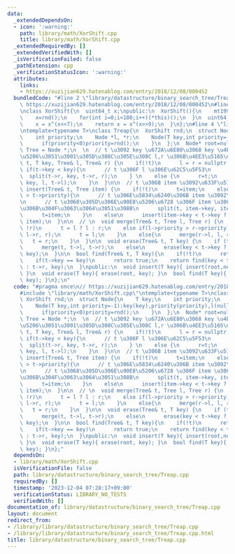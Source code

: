 ```yaml
---
data:
  _extendedDependsOn:
  - icon: ':warning:'
    path: library/math/XorShift.cpp
    title: library/math/XorShift.cpp
  _extendedRequiredBy: []
  _extendedVerifiedWith: []
  _isVerificationFailed: false
  _pathExtension: cpp
  _verificationStatusIcon: ':warning:'
  attributes:
    links:
    - https://xuzijian629.hatenablog.com/entry/2018/12/08/000452
  bundledCode: "#line 2 \"library/datastructure/binary_search_tree/Treap.cpp\"\n//\
    \ https://xuzijian629.hatenablog.com/entry/2018/12/08/000452\n#line 1 \"library/math/XorShift.cpp\"\
    \nclass XorShift{\n  uint64_t x;\npublic:\n  XorShift(){\n    mt19937 rnd(chrono::steady_clock::now().time_since_epoch().count());\n\
    \    x=rnd();\n    for(int i=0;i<100;i++)(*this)();\n  }\n  uint64_t operator()(){\n\
    \    x = x^(x<<7);\n    return x = x^(x>>9);\n  }\n};\n#line 4 \"library/datastructure/binary_search_tree/Treap.cpp\"\
    \ntemplate<typename T>\nclass Treap{\n  XorShift rnd;\n  struct Node{\n    T key;\n\
    \    int priority;\n    Node *l, *r;\n    Node(T key,int priority=-1):key(key),priority(priority),l(nullptr),r(nullptr){\n\
    \      if(priority<0)priority=rnd();\n    }\n  };\n  Node* root=nullptr;\n  using\
    \ Tree = Node *;\n  \n  // t \u3092 key \u672A\u6E80\u3068 key \u4EE5\u4E0A\u306B\
    \u5206\u3051\u3001\u305D\u308C\u305E\u308C l,r \u306B\u4EE3\u5165\n  void split(Tree\
    \ t, T key, Tree& l, Tree& r) {\n    if(!t)\n      l = r = nullptr;\n    else\
    \ if(t->key < key){\n      // t \u306F l \u306E\u62C5\u5F53\n      l=t;\n    \
    \  split(t->r, key, t->r, r);\n    } \n    else {\n      r=t;\n      split(t->l,\
    \ key, l, t->l);\n    }\n  }\n\n  // t \u306B item \u3092\u633F\u5165\n  void\
    \ insert(Tree& t, Tree item) {\n    if(!t)\n      t=item;\n    else if(item->priority\
    \ > t->priority){\n      // t \u306E\u5834\u6240\u306B item \u3092\u7F6E\u304F\
    \n      // t \u3068\u305D\u306E\u90E8\u5206\u6728 \u306F item \u306E\u5DE6\u53F3\
    \u306B\u304F\u3063\u3064\u3051\u308B\n      split(t, item->key, item->l, item->r);\n\
    \      t=item;\n    }\n    else\n      insert(item->key < t->key ? t->l : t->r,\
    \ item);\n  }\n\n  // \n  void merge(Tree& t, Tree l, Tree r) {\n    if(!l or\
    \ !r)\n      t = l ? l : r;\n    else if(l->priority > r->priority){\n      merge(l->r,\
    \ l->r, r);\n      t = l;\n    }\n    else{\n      merge(r->l, l, r->l);\n   \
    \   t = r;\n    }\n  }\n\n  void erase(Tree& t, T key) {\n    if (t->key == key)\n\
    \      merge(t, t->l, t->r);\n    else\n      erase(key < t->key ? t->l : t->r,\
    \ key);\n  }\n\n  bool find(Tree& t, T key){\n    if(!t)\n      return false;\n\
    \    if(t->key == key)\n      return true;\n    return find(key < t->key ? t->l\
    \ : t->r, key);\n  }\npublic:\n  void insert(T key){ insert(root,new Node(key));\
    \ }\n  void erase(T key){ erase(root, key); }\n  bool find(T key){ return find(root,\
    \ key); }\n};\n"
  code: "#pragma once\n// https://xuzijian629.hatenablog.com/entry/2018/12/08/000452\n\
    #include \"library/math/XorShift.cpp\"\ntemplate<typename T>\nclass Treap{\n \
    \ XorShift rnd;\n  struct Node{\n    T key;\n    int priority;\n    Node *l, *r;\n\
    \    Node(T key,int priority=-1):key(key),priority(priority),l(nullptr),r(nullptr){\n\
    \      if(priority<0)priority=rnd();\n    }\n  };\n  Node* root=nullptr;\n  using\
    \ Tree = Node *;\n  \n  // t \u3092 key \u672A\u6E80\u3068 key \u4EE5\u4E0A\u306B\
    \u5206\u3051\u3001\u305D\u308C\u305E\u308C l,r \u306B\u4EE3\u5165\n  void split(Tree\
    \ t, T key, Tree& l, Tree& r) {\n    if(!t)\n      l = r = nullptr;\n    else\
    \ if(t->key < key){\n      // t \u306F l \u306E\u62C5\u5F53\n      l=t;\n    \
    \  split(t->r, key, t->r, r);\n    } \n    else {\n      r=t;\n      split(t->l,\
    \ key, l, t->l);\n    }\n  }\n\n  // t \u306B item \u3092\u633F\u5165\n  void\
    \ insert(Tree& t, Tree item) {\n    if(!t)\n      t=item;\n    else if(item->priority\
    \ > t->priority){\n      // t \u306E\u5834\u6240\u306B item \u3092\u7F6E\u304F\
    \n      // t \u3068\u305D\u306E\u90E8\u5206\u6728 \u306F item \u306E\u5DE6\u53F3\
    \u306B\u304F\u3063\u3064\u3051\u308B\n      split(t, item->key, item->l, item->r);\n\
    \      t=item;\n    }\n    else\n      insert(item->key < t->key ? t->l : t->r,\
    \ item);\n  }\n\n  // \n  void merge(Tree& t, Tree l, Tree r) {\n    if(!l or\
    \ !r)\n      t = l ? l : r;\n    else if(l->priority > r->priority){\n      merge(l->r,\
    \ l->r, r);\n      t = l;\n    }\n    else{\n      merge(r->l, l, r->l);\n   \
    \   t = r;\n    }\n  }\n\n  void erase(Tree& t, T key) {\n    if (t->key == key)\n\
    \      merge(t, t->l, t->r);\n    else\n      erase(key < t->key ? t->l : t->r,\
    \ key);\n  }\n\n  bool find(Tree& t, T key){\n    if(!t)\n      return false;\n\
    \    if(t->key == key)\n      return true;\n    return find(key < t->key ? t->l\
    \ : t->r, key);\n  }\npublic:\n  void insert(T key){ insert(root,new Node(key));\
    \ }\n  void erase(T key){ erase(root, key); }\n  bool find(T key){ return find(root,\
    \ key); }\n};"
  dependsOn:
  - library/math/XorShift.cpp
  isVerificationFile: false
  path: library/datastructure/binary_search_tree/Treap.cpp
  requiredBy: []
  timestamp: '2023-12-04 07:28:17+09:00'
  verificationStatus: LIBRARY_NO_TESTS
  verifiedWith: []
documentation_of: library/datastructure/binary_search_tree/Treap.cpp
layout: document
redirect_from:
- /library/library/datastructure/binary_search_tree/Treap.cpp
- /library/library/datastructure/binary_search_tree/Treap.cpp.html
title: library/datastructure/binary_search_tree/Treap.cpp
---
```

